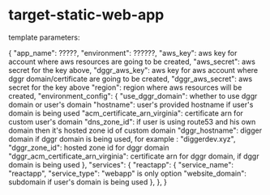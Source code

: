 # target-static-web-app

template parameters:

{
    "app_name": ?????,
    "environment": ??????,
    "aws_key": aws key for account where aws resources are going to be created,
    "aws_secret": aws secret for the key above,
    "dggr_aws_key": aws key for aws account where dggr domain/certificate are going to be created,
    "dggr_aws_secret": aws secret for the key above 
    "region": region where aws resources will be created,
    "environment_config": {
        "use_dggr_domain": whether to use dggr domain or user's domain
        "hostname": user's provided hostname if user's domain is being used
        "acm_certificate_arn_virginia": certificate arn for custom user's domain
        "dns_zone_id": if user is using route53 and his own domain then it's hosted zone id of custom domain
        "dggr_hostname": digger domain if dggr domain is being used, for example : "diggerdev.xyz",
        "dggr_zone_id": hosted zone id for dggr domain
        "dggr_acm_certificate_arn_virginia": certificate arn for dggr domain, if dggr domain is being used
    },
    "services": {
        "reactapp": {
            "service_name": "reactapp",
            "service_type": "webapp" is only option
            "website_domain": subdomain if user's domain is being used
        },
    },
}
